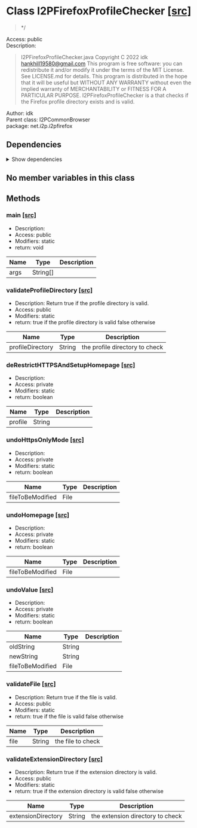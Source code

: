 # Class I2PFirefoxProfileChecker [[src]](src/java/net/i2p/i2pfirefox/I2PFirefoxProfileChecker.java)  

 > */  

Access: public  
Description:  
 > I2PFirefoxProfileChecker.java Copyright C 2022 idk <hankhill19580@gmail.com> This program is free software: you can redistribute it and/or modify it under the terms of the MIT License. See LICENSE.md for details. This program is distributed in the hope that it will be useful but WITHOUT ANY WARRANTY without even the implied warranty of MERCHANTABILITY or FITNESS FOR A PARTICULAR PURPOSE. I2PFirefoxProfileChecker is a that checks if the Firefox profile directory exists and is valid.  

Author: idk   
Parent class: I2PCommonBrowser  
package: net.i2p.i2pfirefox  

## Dependencies

<details>  
  <summary>  
    Show dependencies  
  </summary>  
  <ul>  
<li>java.io.BufferedReader</li>
<li>java.io.File</li>
<li>java.io.FileNotFoundException</li>
<li>java.io.FileReader</li>
<li>java.io.FileWriter</li>
<li>java.io.IOException</li>
<li>java.util.Scanner</li>
  </ul>  
</details>  

## No member variables in this class

## Methods

### main [[src]](src/java/net/i2p/i2pfirefox/I2PFirefoxProfileChecker.java#L32)

+ Description:   
+ Access: public  
+ Modifiers: static 
+ return: void  

| Name | Type | Description |  
| ----- | ----- | ----- |  
| args | String[] |  |  


### validateProfileDirectory [[src]](src/java/net/i2p/i2pfirefox/I2PFirefoxProfileChecker.java#L53)

+ Description: Return true if the profile directory is valid.   
+ Access: public  
+ Modifiers: static 
+ return: true if the profile directory is valid false otherwise   

| Name | Type | Description |  
| ----- | ----- | ----- |  
| profileDirectory | String | the profile directory to check  |  


### deRestrictHTTPSAndSetupHomepage [[src]](src/java/net/i2p/i2pfirefox/I2PFirefoxProfileChecker.java#L86)

+ Description:   
+ Access: private  
+ Modifiers: static 
+ return: boolean  

| Name | Type | Description |  
| ----- | ----- | ----- |  
| profile | String |  |  


### undoHttpsOnlyMode [[src]](src/java/net/i2p/i2pfirefox/I2PFirefoxProfileChecker.java#L109)

+ Description:   
+ Access: private  
+ Modifiers: static 
+ return: boolean  

| Name | Type | Description |  
| ----- | ----- | ----- |  
| fileToBeModified | File |  |  


### undoHomepage [[src]](src/java/net/i2p/i2pfirefox/I2PFirefoxProfileChecker.java#L115)

+ Description:   
+ Access: private  
+ Modifiers: static 
+ return: boolean  

| Name | Type | Description |  
| ----- | ----- | ----- |  
| fileToBeModified | File |  |  


### undoValue [[src]](src/java/net/i2p/i2pfirefox/I2PFirefoxProfileChecker.java#L138)

+ Description:   
+ Access: private  
+ Modifiers: static 
+ return: boolean  

| Name | Type | Description |  
| ----- | ----- | ----- |  
| oldString | String |  |  
| newString | String |  |  
| fileToBeModified | File |  |  


### validateFile [[src]](src/java/net/i2p/i2pfirefox/I2PFirefoxProfileChecker.java#L172)

+ Description: Return true if the file is valid.   
+ Access: public  
+ Modifiers: static 
+ return: true if the file is valid false otherwise   

| Name | Type | Description |  
| ----- | ----- | ----- |  
| file | String | the file to check  |  


### validateExtensionDirectory [[src]](src/java/net/i2p/i2pfirefox/I2PFirefoxProfileChecker.java#L199)

+ Description: Return true if the extension directory is valid.   
+ Access: public  
+ Modifiers: static 
+ return: true if the extension directory is valid false otherwise   

| Name | Type | Description |  
| ----- | ----- | ----- |  
| extensionDirectory | String | the extension directory to check  |  


